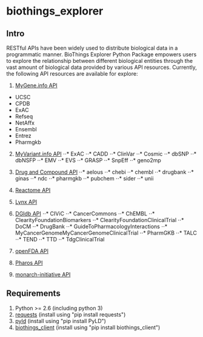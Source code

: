 # biothings_explorer

## Intro
RESTful APIs have been widely used to distribute biological data in a programmatic manner. BioThings Explorer Python Package empowers users to explore the relationship between different biological entities through the vast amount of biological data provided by various API resources. Currently, the following API resources are available for explore:
1. [MyGene.info API](http://mygene.info)
  * UCSC
  * CPDB
  * ExAC
  * Refseq
  * NetAffx
  * Ensembl
  * Entrez
  * Pharmgkb

2. [MyVariant.info API](http://myvariant.info)
⋅⋅* ExAC
⋅⋅* CADD
⋅⋅* ClinVar
⋅⋅* Cosmic
⋅⋅* dbSNP
⋅⋅* dbNSFP
⋅⋅* EMV
⋅⋅* EVS
⋅⋅* GRASP
⋅⋅* SnpEff
⋅⋅* geno2mp

3. [Drug and Compound API](http://c.biothings.io)
⋅⋅* aelous
⋅⋅* chebi
⋅⋅* chembl
⋅⋅* drugbank
⋅⋅* ginas
⋅⋅* ndc
⋅⋅* pharmgkb
⋅⋅* pubchem
⋅⋅* sider
⋅⋅* unii
4. [Reactome API](http://reactome.org/ContentService/)
5. [Lynx API](http://lynx.ci.uchicago.edu/webservices.html)
6. [DGIdb API](http://dgidb.genome.wustl.edu/api)
⋅⋅* CIViC
⋅⋅* CancerCommons
⋅⋅* ChEMBL
⋅⋅* ClearityFoundationBiomarkers
⋅⋅* ClearityFoundationClinicalTrial
⋅⋅* DoCM
⋅⋅* DrugBank
⋅⋅* GuideToPharmacologyInteractions
⋅⋅* MyCancerGenomeMyCancerGenomeClinicalTrial
⋅⋅* PharmGKB
⋅⋅* TALC
⋅⋅* TEND
⋅⋅* TTD
⋅⋅* TdgClinicalTrial
7. [openFDA API](https://open.fda.gov/api/)
8. [Pharos API](https://pharos.nih.gov/idg/api)
9. [monarch-initiative API](https://api.monarchinitiative.org/api/)

## Requirements
1. Python >= 2.6 (including python 3)
2. [requests](https://pypi.python.org/pypi/requests) (install using "pip install requests")
3. [pyld](https://pypi.python.org/pypi/PyLD/0.7.2) (install using "pip install PyLD")
4. [biothings_client](https://pypi.python.org/pypi/biothings-client/0.1.1) (install using "pip install biothings_client")
